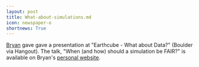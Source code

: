 ```yaml
---
layout: post
title: What-about-simulations.md
icon: newspaper-o
shortnews: True
---
```


[Bryan](bio/bryan.html) gave gave a presentation  at "Earthcube - What about Data?" (Boulder via Hangout).
The talk, "When (and how) should a simulation be FAIR?" is available on Bryan's [personal website](https://www.bnlawrence.net/talks/2020/05/05/2020-05-05-What-about-simulations).

